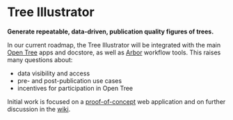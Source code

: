 Tree Illustrator
================

**Generate repeatable, data-driven, publication quality figures of trees.**

In our current roadmap, the Tree Illustrator will be integrated with the main
[Open Tree](https://github.com/opentreeoflife) apps and docstore, as well as
[Arbor](https://github.com/arborworkflows) workflow tools. This raises many
questions about:

* data visibility and access
* pre- and post-publication use cases
* incentives for participation in Open Tree

Initial work is focused on a
[proof-of-concept](https://github.com/OpenTreeOfLife/tree-illustrator/tree/master/stylist)
web application and on further discussion in the
[wiki](https://github.com/OpenTreeOfLife/tree-illustrator/wiki).
